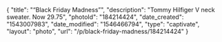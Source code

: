 {
    "title": "“Black Friday Madness”",
    "description": "Tommy Hilfiger V neck sweater. Now 29.75",
    "photoId": "184214424",
    "date_created": "1543007983",
    "date_modified": "1546466794",
    "type": "captivate",
    "layout": "photo",
    "url": "\/p\/black-friday-madness\/184214424"
}